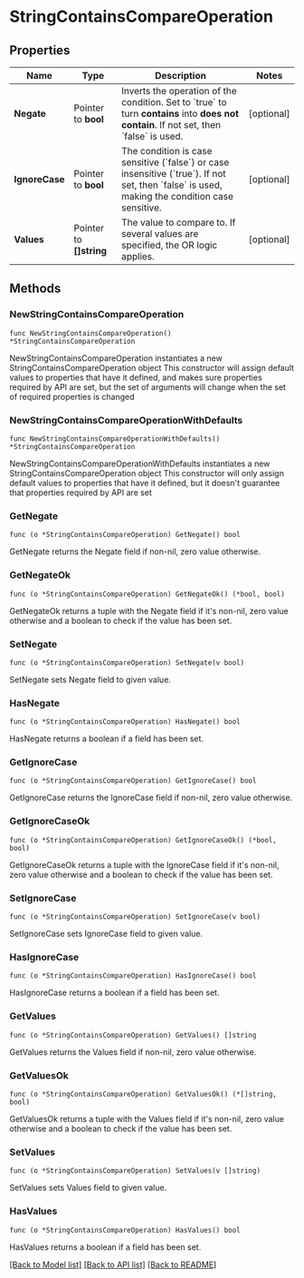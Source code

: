 # StringContainsCompareOperation

## Properties

Name | Type | Description | Notes
------------ | ------------- | ------------- | -------------
**Negate** | Pointer to **bool** | Inverts the operation of the condition. Set to &#x60;true&#x60; to turn **contains** into **does not contain**.    If not set, then &#x60;false&#x60; is used. | [optional] 
**IgnoreCase** | Pointer to **bool** | The condition is case sensitive (&#x60;false&#x60;) or case insensitive (&#x60;true&#x60;).   If not set, then &#x60;false&#x60; is used, making the condition case sensitive. | [optional] 
**Values** | Pointer to **[]string** | The value to compare to.   If several values are specified, the OR logic applies. | [optional] 

## Methods

### NewStringContainsCompareOperation

`func NewStringContainsCompareOperation() *StringContainsCompareOperation`

NewStringContainsCompareOperation instantiates a new StringContainsCompareOperation object
This constructor will assign default values to properties that have it defined,
and makes sure properties required by API are set, but the set of arguments
will change when the set of required properties is changed

### NewStringContainsCompareOperationWithDefaults

`func NewStringContainsCompareOperationWithDefaults() *StringContainsCompareOperation`

NewStringContainsCompareOperationWithDefaults instantiates a new StringContainsCompareOperation object
This constructor will only assign default values to properties that have it defined,
but it doesn't guarantee that properties required by API are set

### GetNegate

`func (o *StringContainsCompareOperation) GetNegate() bool`

GetNegate returns the Negate field if non-nil, zero value otherwise.

### GetNegateOk

`func (o *StringContainsCompareOperation) GetNegateOk() (*bool, bool)`

GetNegateOk returns a tuple with the Negate field if it's non-nil, zero value otherwise
and a boolean to check if the value has been set.

### SetNegate

`func (o *StringContainsCompareOperation) SetNegate(v bool)`

SetNegate sets Negate field to given value.

### HasNegate

`func (o *StringContainsCompareOperation) HasNegate() bool`

HasNegate returns a boolean if a field has been set.

### GetIgnoreCase

`func (o *StringContainsCompareOperation) GetIgnoreCase() bool`

GetIgnoreCase returns the IgnoreCase field if non-nil, zero value otherwise.

### GetIgnoreCaseOk

`func (o *StringContainsCompareOperation) GetIgnoreCaseOk() (*bool, bool)`

GetIgnoreCaseOk returns a tuple with the IgnoreCase field if it's non-nil, zero value otherwise
and a boolean to check if the value has been set.

### SetIgnoreCase

`func (o *StringContainsCompareOperation) SetIgnoreCase(v bool)`

SetIgnoreCase sets IgnoreCase field to given value.

### HasIgnoreCase

`func (o *StringContainsCompareOperation) HasIgnoreCase() bool`

HasIgnoreCase returns a boolean if a field has been set.

### GetValues

`func (o *StringContainsCompareOperation) GetValues() []string`

GetValues returns the Values field if non-nil, zero value otherwise.

### GetValuesOk

`func (o *StringContainsCompareOperation) GetValuesOk() (*[]string, bool)`

GetValuesOk returns a tuple with the Values field if it's non-nil, zero value otherwise
and a boolean to check if the value has been set.

### SetValues

`func (o *StringContainsCompareOperation) SetValues(v []string)`

SetValues sets Values field to given value.

### HasValues

`func (o *StringContainsCompareOperation) HasValues() bool`

HasValues returns a boolean if a field has been set.


[[Back to Model list]](../README.md#documentation-for-models) [[Back to API list]](../README.md#documentation-for-api-endpoints) [[Back to README]](../README.md)


